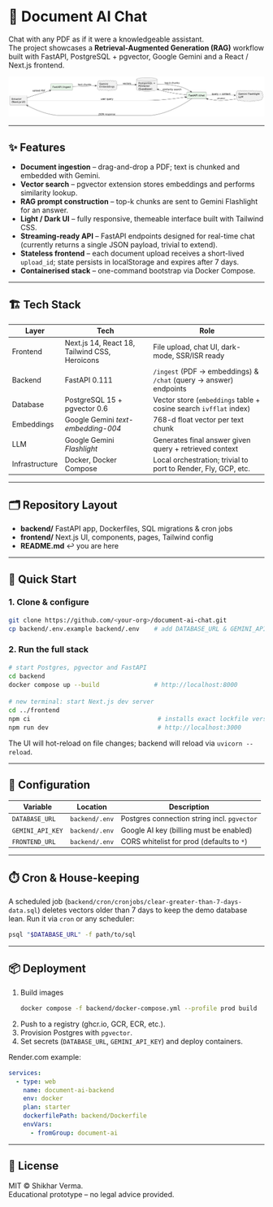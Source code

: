 # 📄 Document AI Chat

Chat with any PDF as if it were a knowledgeable assistant.  
The project showcases a **Retrieval-Augmented Generation (RAG)** workflow built with FastAPI, PostgreSQL + pgvector, Google Gemini and a React / Next.js frontend.

<p align="center">
  <img src="frontend/public/architecture_flow.png" width="700" alt="System Architecture"/>
</p>

---

## ✨ Features
- **Document ingestion** – drag-and-drop a PDF; text is chunked and embedded with Gemini.
- **Vector search** – pgvector extension stores embeddings and performs similarity lookup.
- **RAG prompt construction** – top-k chunks are sent to Gemini Flashlight for an answer.
- **Light / Dark UI** – fully responsive, themeable interface built with Tailwind CSS.
- **Streaming-ready API** – FastAPI endpoints designed for real-time chat (currently returns a single JSON payload, trivial to extend).
- **Stateless frontend** – each document upload receives a short-lived `upload_id`; state persists in localStorage and expires after 7 days.
- **Containerised stack** – one-command bootstrap via Docker Compose.

---

## 🏗️ Tech Stack

| Layer       | Tech                                         | Role                                                                    |
|-------------|----------------------------------------------|-------------------------------------------------------------------------|
| Frontend    | Next.js 14, React 18, Tailwind CSS, Heroicons| File upload, chat UI, dark-mode, SSR/ISR ready                          |
| Backend     | FastAPI 0.111                                | `/ingest` (PDF → embeddings) & `/chat` (query → answer) endpoints       |
| Database    | PostgreSQL 15 + pgvector 0.6                 | Vector store (`embeddings` table + cosine search `ivfflat` index)       |
| Embeddings  | Google Gemini *text-embedding-004*           | 768-d float vector per text chunk                                       |
| LLM         | Google Gemini *Flashlight*                   | Generates final answer given query + retrieved context                  |
| Infrastructure | Docker, Docker Compose                    | Local orchestration; trivial to port to Render, Fly, GCP, etc.          |

---

## 🗂️ Repository Layout

* **backend/** 
  FastAPI app, Dockerfiles, SQL migrations & cron jobs
* **frontend/**
  Next.js UI, components, pages, Tailwind config
* **README.md** ↩︎ you are here


---

## 🚀 Quick Start

### 1. Clone & configure
```bash
git clone https://github.com/<your-org>/document-ai-chat.git
cp backend/.env.example backend/.env    # add DATABASE_URL & GEMINI_API_KEY
```

### 2. Run the full stack
```bash
# start Postgres, pgvector and FastAPI
cd backend
docker compose up --build               # http://localhost:8000

# new terminal: start Next.js dev server
cd ../frontend
npm ci                                   # installs exact lockfile versions
npm run dev                              # http://localhost:3000
```
The UI will hot-reload on file changes; backend will reload via `uvicorn --reload`.

---

## 🔧 Configuration

| Variable            | Location        | Description                                |
|---------------------|-----------------|--------------------------------------------|
| `DATABASE_URL`      | `backend/.env`  | Postgres connection string incl. `pgvector`|
| `GEMINI_API_KEY`    | `backend/.env`  | Google AI key (billing must be enabled)    |
| `FRONTEND_URL`      | `backend/.env`  | CORS whitelist for prod (defaults to `*`)  |

---

## ⏱️ Cron & House-keeping
A scheduled job (`backend/cron/cronjobs/clear-greater-than-7-days-data.sql`) deletes vectors older than 7 days to keep the demo database lean. Run it via `cron` or any scheduler:

```bash
psql "$DATABASE_URL" -f path/to/sql
```

---

## 📦 Deployment

1. Build images
   ```bash
   docker compose -f backend/docker-compose.yml --profile prod build
   ```
2. Push to a registry (ghcr.io, GCR, ECR, etc.).
3. Provision Postgres with `pgvector`.
4. Set secrets (`DATABASE_URL`, `GEMINI_API_KEY`) and deploy containers.

Render.com example:

```yaml
services:
  - type: web
    name: document-ai-backend
    env: docker
    plan: starter
    dockerfilePath: backend/Dockerfile
    envVars:
      - fromGroup: document-ai
```

---

## 📝 License

MIT © Shikhar Verma.  
Educational prototype – no legal advice provided.